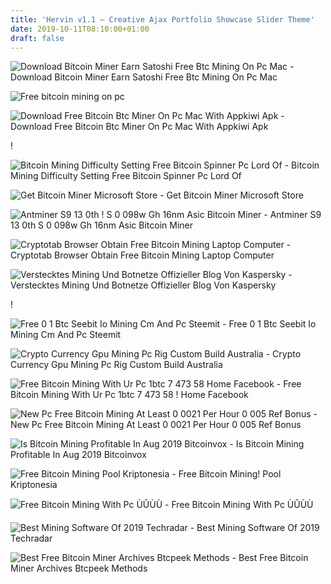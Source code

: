 ```yaml
---
title: 'Hervin v1.1 – Creative Ajax Portfolio Showcase Slider Theme'
date: 2019-10-11T08:10:00+01:00
draft: false
---
```


![Download Bitcoin Miner Earn Satoshi Free Btc Mining On Pc Mac - ](http://img.app.kiwi/icon/gDyVs1aHuw1f_AEUnxn10dgSb1xRtc1aYaDvm4ZyalYGcs0_QIvR-PLke9tJMWWdxHw2 "Download Bitcoin Miner Earn Satoshi Free Btc Mining On Pc Mac | Free bitcoin mining on pc") Download Bitcoin Miner Earn Satoshi Free Btc Mining On Pc Mac

![Free bitcoin mining on pc](https://media.idownloadblog.com/wp-content/uploads/2017/12/MobileMiner.jpg "Free bitcoin mining on pc") 

![Download Free Bitcoin Btc Miner On Pc Mac With Appkiwi Apk - ](http://img.app.kiwi/icon/Jdg3nCPwwJEMpjuJji678op4jjlCdnhe8uhEP9oe8IcBuaSJ-aCh9EQLdcphEwY7b78=w300 "Download Free Bitcoin Btc Miner On Pc Mac With Appkiwi Apk | Free bitcoin mining on pc") Download Free Bitcoin Btc Miner On Pc Mac With Appkiwi Apk

!

![Bitcoin Mining Difficulty Setting Free Bitcoin Spinner Pc Lord Of - ](https://cdn.solacore.net/ipfs/2018-10-01/Qmed6QQgpYYpfirSWCytY2gWnYc9k9SQ3y2GWXvhTZctjS.jpg "Bitcoin Mining Difficulty Setting Free Bitcoin Spinner Pc Lord Of | Free bitcoin mining on pc") Bitcoin Mining Difficulty Setting Free Bitcoin Spinner Pc Lord Of

![Get Bitcoin Miner Microsoft Store - ](https://store-images.s-microsoft.com/image/apps.47155.9007199266486573.2b146557-7d87-4120-bdfc-ce9dbc82b0d0.7c2d2aa1-c6ff-40bd-ba05-abaa7a969a73?w=672&h=378&q=80&mode=letterbox&background=%23FFE4E4E4&format=jpg "Get Bitcoin Miner Microsoft Store | Free bitcoin mining on pc") Get Bitcoin Miner Microsoft Store

![Antminer S9 13 0th !   S 0 098w Gh 16nm Asic Bitcoin Miner - ](https://images-na.ssl-images-amazon.com/images/I/71cT-yl6TkL._SX355_.jpg "Antminer S9 13 !   0th S 0 098w Gh 16nm Asic Bitcoin Miner | Free bitcoin mining on pc") Antminer S9 13 0th S 0 098w Gh 16nm Asic Bitcoin Miner

![Cryptotab Browser Obtain Free Bitcoin Mining Laptop Computer - ](https://upcrypto.org/wp-content/uploads/2019/05/cryptotab-browser-download-free-bitcoin-mining-laptop-office-pc-withdrawal-p-480x330.jpg "Cryptotab Browser Obtain Free Bitcoin Mining Laptop Computer | Free bitcoin mining on pc") Cryptotab Browser Obtain Free Bitcoin Mining Laptop Computer

![Verstecktes Mining Und Botnetze Offizieller Blog Von Kaspersky - ](https://media.kasperskydaily.com/wp-content/uploads/sites/92/2017/09/12034307/good-good-blockchain-featured.jpg "Verstecktes Mining Und Botnetze Offizieller Blog Von Kaspersky | Free bitcoin mining on pc") Verstecktes Mining Und Botnetze Offizieller Blog Von Kaspersky

!

![Free 0 1 Btc Seebit Io Mining Cm And Pc Steemit - ](https://steemitimages.com/DQmZ9dS2kVN1Pmm1gbM78yhdtwA6rHMFxJ6kathrWwtKKtr/seebit.jpg "Free 0 1 Btc Seebit Io Mining Cm And Pc Steemit | Free bitcoin mining on pc") Free 0 1 Btc Seebit Io Mining Cm And Pc Steemit

![Crypto Currency Gpu Mining Pc Rig Custom Build Australia - ](https://cdn2.bigcommerce.com/server3700/e9601/product_images/uploaded_images/crypto-mining-header.jpg "Crypto Currency Gpu Mining Pc Rig Custom Build Australia | Free bitcoin mining on pc") Crypto Currency Gpu Mining Pc Rig Custom Build Australia

![Free Bitcoin Mining With Ur Pc 1btc 7 473 58 Home Facebook - ](https://lookaside.fbsbx.com/lookaside/crawler/media/?media_id=390186491465734 "Free Bitcoin Mining With Ur Pc 1btc 7 473 58 Home Facebook | Free !   bitcoin mining on pc") Free Bitcoin Mining With Ur Pc 1btc 7 473 58 ! Home Facebook

![New Pc Free Bitcoin Mining At Least 0 0021 Per Hour 0 005 Ref Bonus - ](https://i.ytimg.com/vi/Axnj3OReI40/maxresdefault.jpg "New Pc Free Bitcoin Mining At Least 0 0021 Per Hour 0 005 Ref Bonus | Free bitcoin mining on pc") New Pc Free Bitcoin Mining At Least 0 0021 Per Hour 0 005 Ref Bonus

![Is Bitcoin Mining Profitable In Aug 2019 Bitcoinvox - ](https://bitcoinvox.com/wp-content/uploads/2018/07/btc-mining.jpg "Is Bitcoin Mining Profitable In Aug 2019 Bitcoinvox | Free bitcoin mining on pc") Is Bitcoin Mining Profitable In Aug 2019 Bitcoinvox

![Free Bitcoin Mining Pool Kriptonesia - ](https://a.fsdn.com/con/app/proj/bitcoinminingpool/screenshots/1.PNG/1 "Free Bitcoin Mining Pool Kriptonesia | Free bitcoin mining on pc") Free Bitcoin Mining! Pool Kriptonesia

![Free Bitcoin Mining With Pc ÙÛÙÙ - ](https://cdn2.mvideo.ir/img/vid_img/1538381638-9569 "Free Bitcoin Mining With Pc ÙÛÙÙ | Free bitcoin mining on pc") Free Bitcoin Mining With Pc ÙÛÙÙ

![Best Mining Software Of 2019 Techradar - ](https://cdn.mos.cms.futurecdn.net/Z22MqvKZRhqLHd3QwHVVkT-320-80.jpg "Best Mining Software Of 2019 Techradar | Free bitcoin mining on pc") Best Mining Software Of 2019 Techradar

![Best Free Bitcoin Miner Archives Btcpeek Methods - ](http://blog.btcpeek.com/wp-content/uploads/2019/07/Free-Bitcoin-Miner-2019-Ultimate-V4.1-BEST-BITCOIN-GENERATOR-370x240.jpg "Best Free Bitcoin Miner Archives Btcpeek Methods | Free bitcoin mining on pc") Best Free Bitcoin Miner Archives Btcpeek Methods